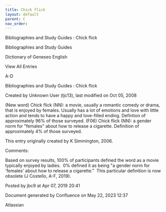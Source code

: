 ```yaml
---
title: Chick flick
layout: default
parent: C
nav_order:
---
```


Bibliographies and Study Guides : Chick flick

Bibliographies and Study Guides

Dictionary of Geneseo English

View All Entries

A-D

Bibliographies and Study Guides : Chick flick

Created by  Unknown User (tjc13), last modified on Oct 05, 2008

(New word) Chick flick (NN): a movie, usually a romantic comedy or drama, that is enjoyed by females. Usually has a lot of emotions and love with little action and tends to have a happy and love-filled ending. Defintion of approximately 96% of those surveyed. (F06) Chick flick (NN): a gender norm for &quot;females&quot; about how to release a cigarette. Definition of approximately 4% of those surveyed.

This entry originally created by K Simmington, 2006.

Comments:

Based on survey results, 100% of participants defined the word as a movie typically enjoyed by ladies.  0% defined it as being &quot;a gender norm for 'females' about how to release a cigarette.&quot;  This particular definition is now obsolete (J Costello, A-F, 2019).

Posted by jbc9 at Apr 07, 2019 20:41

Document generated by Confluence on May 22, 2023 12:37

Atlassian

